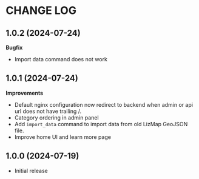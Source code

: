 CHANGE LOG
==========

1.0.2    (2024-07-24)
----------------------

**Bugfix**

- Import data command does not work


1.0.1    (2024-07-24)
----------------------

**Improvements**

- Default nginx configuration now redirect to backend when admin or api url does not have trailing /.
- Category ordering in admin panel
- Add `import_data` command to import data from old LizMap GeoJSON file.
- Improve home UI and learn more page


1.0.0        (2024-07-19)
-------------------------

- Initial release